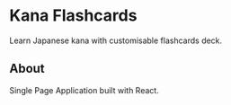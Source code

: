 # Kana Flashcards

Learn Japanese kana with customisable flashcards deck.

## About

Single Page Application built with React.